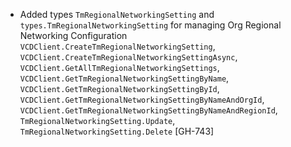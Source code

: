 * Added types `TmRegionalNetworkingSetting` and `types.TmRegionalNetworkingSetting` for managing Org
  Regional Networking Configuration `VCDClient.CreateTmRegionalNetworkingSetting`,
  `VCDClient.CreateTmRegionalNetworkingSettingAsync`,
  `VCDClient.GetAllTmRegionalNetworkingSettings`, `VCDClient.GetTmRegionalNetworkingSettingByName`,
  `VCDClient.GetTmRegionalNetworkingSettingById`,
  `VCDClient.GetTmRegionalNetworkingSettingByNameAndOrgId`,
  `VCDClient.GetTmRegionalNetworkingSettingByNameAndRegionId`, `TmRegionalNetworkingSetting.Update`,
  `TmRegionalNetworkingSetting.Delete` [GH-743]
